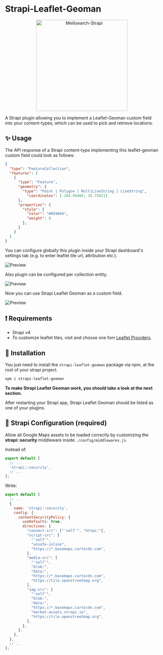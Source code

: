 # Strapi-Leaflet-Geoman


<p align="center">
  <img src="https://raw.githubusercontent.com/shadjiu/strapi-leaflet-geoman/main/pictures/logo.svg" alt="Meilisearch-Strapi" width="300" height="300" />
</p>


A Strapi plugin allowing you to implement a Leaflet-Geoman custom field into your content-types, which can be used to pick and retrieve locations.

## ✨ Usage

The API response of a Strapi content-type implementing this leaflet-geoman custom field could look as follows:

```json
{
  "type": "FeatureCollection",
  "features": [
    {
      "type": "Feature",
      "geometry": {
        "type": "Point | Polygon | MultiLineString | LineString",
          "coordinates": [-104.99404, 39.75621]
      },
      "properties": {
      	"style": {
          "color": "#059669",
          "weight": 8
        },
      }
    }
  ]
}
```

You can configure globally this plugin inside your Strapi dashboard's settings tab (e.g. to enter leaflet tile url, attribution etc.).

![Preview](https://github.com/shadjiu/strapi-leaflet-geoman/blob/main/pictures/global-configuration.gif?raw=true)

Also plugin can be configured per collection entity.

![Preview](https://github.com/shadjiu/strapi-leaflet-geoman/blob/main/pictures/entity-configuration.gif?raw=true)

Now you can use Strapi Leaflet Geoman as a custom field.

![Preview](https://github.com/shadjiu/strapi-leaflet-geoman/blob/main/pictures/result.gif?raw=true)

## ❗ Requirements

- Strapi v4
- To customize leaflet tiles, visit and choose one fom [Leaflet Providers](https://leaflet-extras.github.io/leaflet-providers/preview/).

## 🔧 Installation

You just need to install the `strapi-leaflet-geoman` package via npm, at the root of your strapi project.

```bash
npm i strapi-leaflet-geoman
```

**To make Strapi Leaflet Geoman work, you should take a look at the next section.**

After restarting your Strapi app, Strapi Leaflet Geoman should be listed as one of your plugins.

## 🚀 Strapi Configuration (required)

Allow all Google Maps assets to be loaded correctly by customizing the **strapi::security** middleware inside `./config/middlewares.js`.

Instead of:

```js
export default [
  // ...
  'strapi::security',
  // ...
];
```

Write:

```js
export default [
  // ...
  {
    name: 'strapi::security',
    config: {
      contentSecurityPolicy: {
        useDefaults: true,
        directives: {
          "connect-src": ["'self'", "https:"],
          "script-src": [
            "'self'",
            "unsafe-inline",
            "https://*.basemaps.cartocdn.com",
          ],
          "media-src": [
            "'self'",
            "blob:",
            "data:",
            "https://*.basemaps.cartocdn.com",
            "https://tile.openstreetmap.org",
          ],
          "img-src": [
            "'self'",
            "blob:",
            "data:",
            "https://*.basemaps.cartocdn.com",
            "market-assets.strapi.io",
            "https://tile.openstreetmap.org",
          ],
        },
      },
    },
  },
  // ...
];
```

